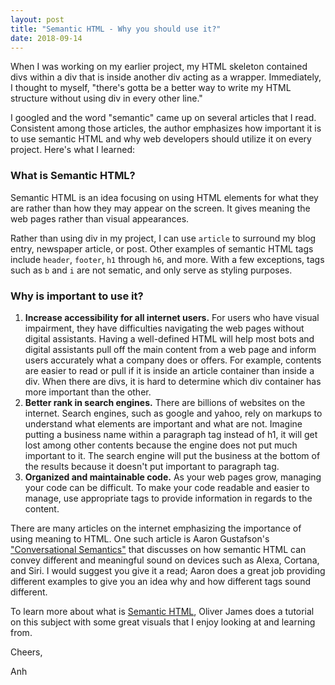```yaml
---
layout: post
title: "Semantic HTML - Why you should use it?"
date: 2018-09-14
---
```


When I was working on my earlier project, my HTML skeleton contained divs within a div that is inside another div acting as a wrapper. Immediately, I thought to myself, "there's gotta be a better way to write my HTML structure without using div in every other line."

I googled and the word "semantic" came up on several articles that I read. Consistent among those articles, the author emphasizes how important it is to use semantic HTML and why web developers should utilize it on every project. Here's what I learned: 

### What is Semantic HTML?

Semantic HTML is an idea focusing on using HTML elements for what they are rather than how they may appear on the screen. It gives meaning the web pages rather than visual appearances. 

Rather than using div in my project, I can use `article` to surround my blog entry, newspaper article, or post. Other examples of semantic HTML tags include `header`, `footer`, `h1` through `h6`, and more. With a few exceptions, tags such as `b` and `i` are not sematic, and only serve as styling purposes. 

### Why is important to use it?

1. **Increase accessibility for all internet users.** For users who have visual impairment, they have difficulties navigating the web pages without digital assistants. Having a well-defined HTML will help most bots and digital assistants pull off the main content from a web page and inform users accurately what a company does or offers. For example, contents are easier to read or pull if it is inside an article container than inside a div. When there are divs, it is hard to determine which div container has more important than the other.
2. **Better rank in search engines.** There are billions of websites on the internet. Search engines, such as google and yahoo, rely on markups to understand what elements are important and what are not. Imagine putting a business name within a paragraph tag instead of h1, it will get lost among other contents because the engine does not put much important to it. The search engine will put the business at the bottom of the results because it doesn't put important to paragraph tag.
3. **Organized and maintainable code.** As your web pages grow, managing your code can be difficult. To make your code readable and easier to manage, use appropriate tags to provide information in regards to the content.

There are many articles on the internet emphasizing the importance of using meaning to HTML. One such article is Aaron Gustafson's ["Conversational Semantics"](https://alistapart.com/article/conversational-semantics) that discusses on how semantic HTML can convey different and meaningful sound on devices such as Alexa, Cortana, and Siri. I would suggest you give it a read; Aaron does a great job providing different examples to give you an idea why and how different tags sound different. 

To learn more about what is [Semantic HTML](https://internetingishard.com/html-and-css/semantic-html/), Oliver James does a tutorial on this subject with some great visuals that I enjoy looking at and learning from. 

Cheers,

Anh
